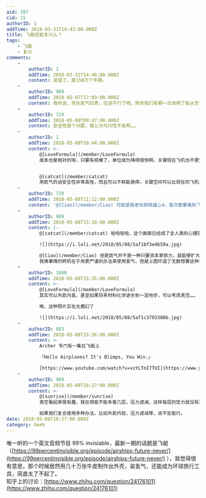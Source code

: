 ```yaml
---
aid: 387
cid: 15
authorID: 1
addTime: 2018-03-31T14:43:00.000Z
title: 飞艇还能复兴么？
tags:
    - 飞艇
    - 复兴
comments:
    -
        authorID: 1
        addTime: 2018-03-31T14:46:00.000Z
        content: 说错了，是150万个牛肠。
    -
        authorID: 989
        addTime: 2018-05-07T17:03:00.000Z
        content: 我听说，现在氦气巨贵，应该不行了吧。除非我们有朝一日发明了能从空气中提取氦气的技术，否则我们是没有安全的气体来运作飞艇的。
    -
        authorID: 729
        addTime: 2018-05-08T09:47:00.000Z
        content: 安全性是个问题，我认为可行性不高啊……
    -
        authorID: 1
        addTime: 2018-05-08T10:44:00.000Z
        content: >-
            @[LoveFormula](/member/LoveFormula)
            成本也是相对的呀，只要有规模了，单位成为降得很快啊。关键现在飞机也不便宜啊。


            @[catcat](/member/catcat)
            用氦气的话安全性非常高哇，而且可以不耗能悬停，关键空间可以比现在的飞机大上百倍，舒适度无与伦比。
    -
        authorID: 729
        addTime: 2018-05-08T11:12:00.000Z
        content: '@[Ciao](/member/Ciao) 可能是我老玩钢铁雄心4，每次都要看到飞艇出事的那个历史事件……潜移默化影响了我'
    -
        authorID: 989
        addTime: 2018-05-08T15:18:00.000Z
        content: |-
            @[catcat](/member/catcat) 哈哈哈哈，这个画面已经成了全人类的心理阴影。

            ![](https://i.loli.net/2018/05/08/5af1bf3e4b59a.jpg)

            @[Ciao](/member/Ciao) 但是氦气并不是一种只要资本家努力，就能够扩大生产的东西。  
            我猜事情的转机在于用更严谨的办法来使用氢气，但是上图吓退了无数想要这样做的人。
    -
        authorID: 1000
        addTime: 2018-05-08T15:35:00.000Z
        content: >-
            @[LoveFormula](/member/LoveFormula)
            其实可以外氦内氢，甚至如果将来材料化学进步到一定地步，可以考虑真空……  

            唉，这种照片实在太魔幻了  

            ![](https://i.loli.net/2018/05/08/5af1c3703308b.jpg)
    -
        authorID: 883
        addTime: 2018-05-08T15:36:00.000Z
        content: >-
            Archer 专门有一集在飞艇上  

            「Hello Airplanes? It's Blimps, You Win.」  

            [https://www.youtube.com/watch?v=vzYLTnI7TUI](https://www.youtube.com/watch?v=vzYLTnI7TUI)
    -
        authorID: 989
        addTime: 2018-05-08T16:27:00.000Z
        content: >-
            @[sunrise](/member/sunrise)
            真空看起来很有趣，我在想能不能多套几层，压力递减，这样每层的受力就没有那么极端。  

            如果我们复合使用多种办法，比如外氦内轻，压力递减等，说不定能行。
date: 2018-05-08T16:27:00.000Z
category: Geek
---
```


唯一听的一个英文音频节目 99% invisiable，最新一期的话题是飞艇（[https://99percentinvisible.org/episode/airships-future-never/](https://99percentinvisible.org/episode/airships-future-never/) ），我觉得很有意思，那个时候居然用几十万张牛皮制作出外壳，装氢气，还能成为环球旅行工具，简直太了不起了。  
知乎上的讨论：[https://www.zhihu.com/question/24176101](https://www.zhihu.com/question/24176101)
